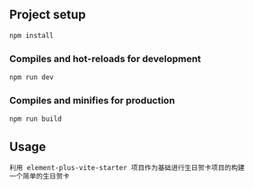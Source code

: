 ## Project setup

```bash
npm install
```

### Compiles and hot-reloads for development

```bash
npm run dev
```

### Compiles and minifies for production

```bash
npm run build
```

## Usage

```bash
利用 element-plus-vite-starter 项目作为基础进行生日贺卡项目的构建
一个简单的生日贺卡
```

